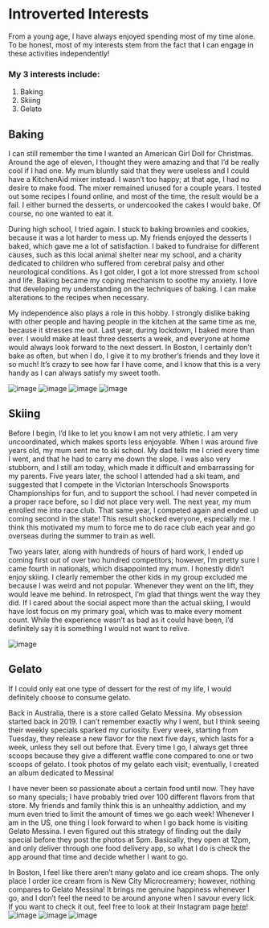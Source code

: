 # Introverted Interests
From a young age, I have always enjoyed spending most of my time alone. To be honest, most of my interests stem from the fact that I can engage in these activities independently!

### My 3 interests include:
1. Baking
2. Skiing
3. Gelato

## Baking 

I can still remember the time I wanted an American Girl Doll for Christmas. Around the age of eleven, I thought they were amazing and that I’d be really cool if I had one. My mum bluntly said that they were useless and I could have a KitchenAid mixer instead. I wasn’t too happy; at that age, I had no desire to make food. The mixer remained unused for a couple years. I tested out some recipes I found online, and most of the time, the result would be a fail. I either burned the desserts, or undercooked the cakes I would bake. Of course, no one wanted to eat it. 

During high school, I tried again. I stuck to baking brownies and cookies, because it was a lot harder to mess up. My friends enjoyed the desserts I baked, which gave me a lot of satisfaction. I baked to fundraise for different causes, such as this local animal shelter near my school, and a charity dedicated to children who suffered from cerebral palsy and other neurological conditions. As I got older, I got a lot more stressed from school and life. Baking became my coping mechanism to soothe my anxiety. I love that developing my understanding on the techniques of baking. I can make alterations to the recipes when necessary. 

My independence also plays a role in this hobby. I strongly dislike baking with other people and having people in the kitchen at the same time as me, because it stresses me out. Last year, during lockdown, I baked more than ever. I would make at least three desserts a week, and everyone at home would always look forward to the next dessert. In Boston, I certainly don’t bake as often, but when I do, I give it to my brother’s friends and they love it so much! It’s crazy to see how far I have come, and I know that this is a very handy as I can always satisfy my sweet tooth.

![image](https://thelifeofanintrovert877500227.files.wordpress.com/2021/02/img_3375.jpeg?strip=info&w=2000)
![image](https://thelifeofanintrovert877500227.files.wordpress.com/2021/02/img_4077-2.jpeg?strip=info&w=2000)
![image](https://thelifeofanintrovert877500227.files.wordpress.com/2021/02/img_5634-2.jpeg?strip=info&w=2000)
![image](https://thelifeofanintrovert877500227.files.wordpress.com/2021/02/img_4833-2.jpg?strip=info&w=2000)

## Skiing

Before I begin, I’d like to let you know I am not very athletic. I am very uncoordinated, which makes sports less enjoyable. When I was around five years old, my mum sent me to ski school. My dad tells me I cried every time I went, and that he had to carry me down the slope. I was also very stubborn, and I still am today, which made it difficult and embarrassing for my parents. Five years later, the school I attended had a ski team, and suggested that I compete in the Victorian Interschools Snowsports Championships for fun, and to support the school. I had never competed in a proper race before, so I did not place very well. The next year, my mum enrolled me into race club. That same year, I competed again and ended up coming second in the state! This result shocked everyone, especially me. I think this motivated my mum to force me to do race club each year and go overseas during the summer to train as well. 

Two years later, along with hundreds of hours of hard work, I ended up coming first out of over two hundred competitors; however, I’m pretty sure I came fourth in nationals, which disappointed my mum. I honestly didn’t enjoy skiing. I clearly remember the other kids in my group excluded me because I was weird and not popular. Whenever they went on the lift, they would leave me behind. In retrospect, I’m glad that things went the way they did. If I cared about the social aspect more than the actual skiing, I would have lost focus on my primary goal, which was to make every moment count. While the experience wasn’t as bad as it could have been, I’d definitely say it is something I would not want to relive.

![image](https://thelifeofanintrovert877500227.files.wordpress.com/2021/02/img_9322-1.jpg)

## Gelato


If I could only eat one type of dessert for the rest of my life, I would definitely choose to consume gelato.

Back in Australia, there is a store called Gelato Messina. My obsession started back in 2019. I can’t remember exactly why I went, but I think seeing their weekly specials sparked my curiosity. Every week, starting from Tuesday, they release a new flavor for the next five days, which lasts for a week, unless they sell out before that. Every time I go, I always get three scoops because they give a different waffle cone compared to one or two scoops of gelato. I took photos of my gelato each visit; eventually, I created an album dedicated to Messina!

I have never been so passionate about a certain food until now. They have so many specials; I have probably tried over 100 different flavors from that store. My friends and family think this is an unhealthy addiction, and my mum even tried to limit the amount of times we go each week! Whenever I am in the US, one thing I look forward to when I go back home is visiting Gelato Messina. I even figured out this strategy of finding out the daily special before they post the photos at 5pm. Basically, they open at 12pm, and only deliver through one food delivery app, so what I do is check the app around that time and decide whether I want to go. 

In Boston, I feel like there aren’t many gelato and ice cream shops. The only place I order ice cream from is New City Microcreamery; however, nothing compares to Gelato Messina! It brings me genuine happiness whenever I go, and I don’t feel the need to be around anyone when I savour every lick. If you want to check it out, feel free to look at their Instagram page [here](https://www.instagram.com/gelatomessina/)!
![image](https://thelifeofanintrovert877500227.files.wordpress.com/2021/02/img_5474-1.jpeg?resize=2000,2000&strip=info)
![image](https://thelifeofanintrovert877500227.files.wordpress.com/2021/02/img_1292-1.jpeg?resize=2000,2000&strip=info)
![image](https://thelifeofanintrovert877500227.files.wordpress.com/2021/02/img_5083-2.jpeg?resize=2000,2000&strip=info)
